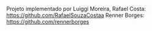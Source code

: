 Projeto implementado por Luiggi Moreira, 
Rafael Costa: https://github.com/RafaelSouzaCostaa
Renner Borges: https://github.com/rennerborges